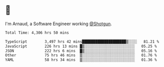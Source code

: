 # 👋

I'm Arnaud, a Software Engineer working [@Shotgun](https://shotgun.live).

<!--START_SECTION:waka-->

```txt
Total Time: 4,306 hrs 50 mins

TypeScript        3,497 hrs 42 mins████████████████████▒░░░░   81.21 %
JavaScript        226 hrs 13 mins █▒░░░░░░░░░░░░░░░░░░░░░░░   05.25 %
JSON              222 hrs 6 mins  █▒░░░░░░░░░░░░░░░░░░░░░░░   05.16 %
Other             75 hrs 46 mins  ▒░░░░░░░░░░░░░░░░░░░░░░░░   01.76 %
YAML              58 hrs 34 mins  ▒░░░░░░░░░░░░░░░░░░░░░░░░   01.36 %
```

<!--END_SECTION:waka-->
